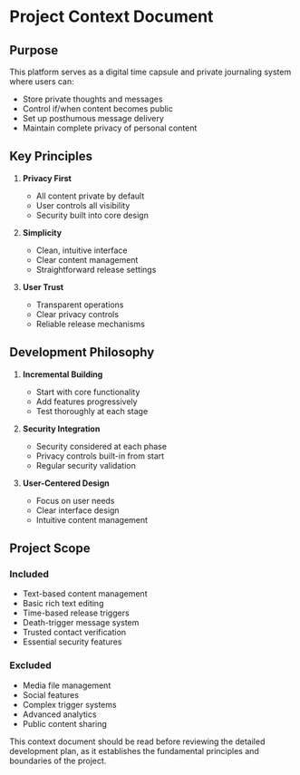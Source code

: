 # Project Context Document

## Purpose
This platform serves as a digital time capsule and private journaling system where users can:
- Store private thoughts and messages
- Control if/when content becomes public
- Set up posthumous message delivery
- Maintain complete privacy of personal content

## Key Principles
1. **Privacy First**
   - All content private by default
   - User controls all visibility
   - Security built into core design

2. **Simplicity**
   - Clean, intuitive interface
   - Clear content management
   - Straightforward release settings

3. **User Trust**
   - Transparent operations
   - Clear privacy controls
   - Reliable release mechanisms

## Development Philosophy
1. **Incremental Building**
   - Start with core functionality
   - Add features progressively
   - Test thoroughly at each stage

2. **Security Integration**
   - Security considered at each phase
   - Privacy controls built-in from start
   - Regular security validation

3. **User-Centered Design**
   - Focus on user needs
   - Clear interface design
   - Intuitive content management

## Project Scope
### Included
- Text-based content management
- Basic rich text editing
- Time-based release triggers
- Death-trigger message system
- Trusted contact verification
- Essential security features

### Excluded
- Media file management
- Social features
- Complex trigger systems
- Advanced analytics
- Public content sharing

This context document should be read before reviewing the detailed development plan, as it establishes the fundamental principles and boundaries of the project.